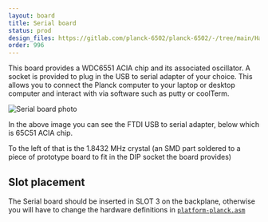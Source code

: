 ```yaml
---
layout: board
title: Serial board
status: prod
design_files: https://gitlab.com/planck-6502/planck-6502/-/tree/main/Hardware/serial_board
order: 996
---
```



This board provides a WDC6551 ACIA chip and its associated oscillator. A socket is provided to plug in the USB to serial adapter of your choice. This allows you to connect the Planck computer to your laptop or desktop computer and interact with via software such as putty or coolTerm.

![Serial board photo](/img/serial_board.jpg)

In the above image you can see the FTDI USB to serial adapter, below which is 65C51 ACIA chip.

To the left of that is the 1.8432 MHz crystal (an SMD part soldered to a piece of prototype board to fit in the DIP socket the board provides)

## Slot placement

The Serial board should be inserted in SLOT 3 on the backplane, otherwise you will have to change the hardware definitions in [`platform-planck.asm`](https://gitlab.com/planck-6502/planck-6502/-/blob/main/Software/forth/platform/platform-planck.asm#L109)